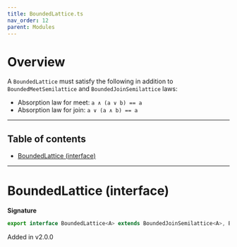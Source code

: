 ```yaml
---
title: BoundedLattice.ts
nav_order: 12
parent: Modules
---
```


# Overview

A `BoundedLattice` must satisfy the following in addition to `BoundedMeetSemilattice` and `BoundedJoinSemilattice` laws:

- Absorption law for meet: `a ∧ (a ∨ b) == a`
- Absorption law for join: `a ∨ (a ∧ b) == a`

---

<h2 class="text-delta">Table of contents</h2>

- [BoundedLattice (interface)](#boundedlattice-interface)

---

# BoundedLattice (interface)

**Signature**

```ts
export interface BoundedLattice<A> extends BoundedJoinSemilattice<A>, BoundedMeetSemilattice<A> {}
```

Added in v2.0.0
